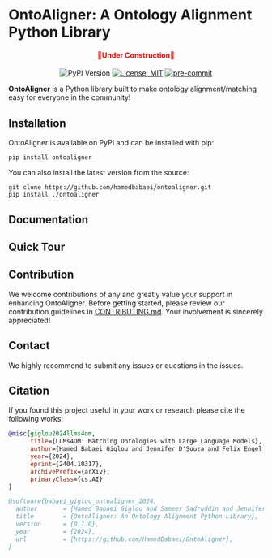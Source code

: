# OntoAligner: A Ontology Alignment Python Library

<div align="center">
<h4><span align="center" style="color: red;">🔴Under Construction🔴</span></h4>
</div>

[//]: # ()
[//]: # (<div align="center">)
[//]: # (  <img src=" "/>)
[//]: # (</div>)

[//]: # (<div align="center">OntoAligner: A Ontology Alignment Python Library </div> <br>)

<div align="center">

![PyPI Version](https://img.shields.io/pypi/v/OntoAligner?color=blue)
[![License: MIT](https://img.shields.io/badge/License-MIT-yellow.svg)](https://opensource.org/licenses/MIT)
[![pre-commit](https://img.shields.io/badge/pre--commit-enabled-brightgreen?logo=pre-commit)](https://github.com/pre-commit/pre-commit)

</div>


**OntoAligner** is a Python library built to make ontology alignment/matching easy for everyone in the community!

## Installation
OntoAligner is available on PyPI and can be installed with pip:
```
pip install ontoaligner
```

You can also install the latest version from the source:
```
git clone https://github.com/hamedbabaei/ontoaligner.git
pip install ./ontoaligner
```
## Documentation

## Quick Tour

## Contribution
We welcome contributions of any and greatly value your support in enhancing OntoAligner.  Before getting started, please review our contribution guidelines in [CONTRIBUTING.md](CONTRIBUTING.md). Your involvement is sincerely appreciated!

## Contact
We highly recommend to submit any issues or questions in the issues.

## Citation
If you found this project useful in your work or research please cite the following works:

```bibtex
@misc{giglou2024llms4om,
      title={LLMs4OM: Matching Ontologies with Large Language Models},
      author={Hamed Babaei Giglou and Jennifer D'Souza and Felix Engel and Sören Auer},
      year={2024},
      eprint={2404.10317},
      archivePrefix={arXiv},
      primaryClass={cs.AI}
}
```

```bibtex
@software{babaei_giglou_ontoaligner_2024,
  author       = {Hamed Babaei Giglou and Sameer Sadruddin and Jennifer D'Souza and Sören Auer},
  title        = {OntoAligner: An Ontology Alignment Python Library},
  version      = {0.1.0},
  year         = {2024},
  url          = {https://github.com/HamedBabaei/OntoAligner},
}
```
